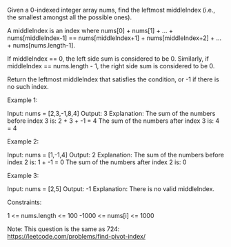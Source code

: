 Given a 0-indexed integer array nums, find the leftmost middleIndex (i.e.,
the smallest amongst all the possible ones).

A middleIndex is an index where nums[0] + nums[1] + ... + nums[middleIndex-1]
== nums[middleIndex+1] + nums[middleIndex+2] + ... + nums[nums.length-1].

If middleIndex == 0, the left side sum is considered to be 0. Similarly, if
middleIndex == nums.length - 1, the right side sum is considered to be 0.

Return the leftmost middleIndex that satisfies the condition, or -1 if there
is no such index.


Example 1:


Input: nums = [2,3,-1,8,4]
Output: 3
Explanation: The sum of the numbers before index 3 is: 2 + 3 + -1 = 4
The sum of the numbers after index 3 is: 4 = 4


Example 2:


Input: nums = [1,-1,4]
Output: 2
Explanation: The sum of the numbers before index 2 is: 1 + -1 = 0
The sum of the numbers after index 2 is: 0


Example 3:


Input: nums = [2,5]
Output: -1
Explanation: There is no valid middleIndex.



Constraints:


1 <= nums.length <= 100
-1000 <= nums[i] <= 1000



Note: This question is the same as 724:
https://leetcode.com/problems/find-pivot-index/



